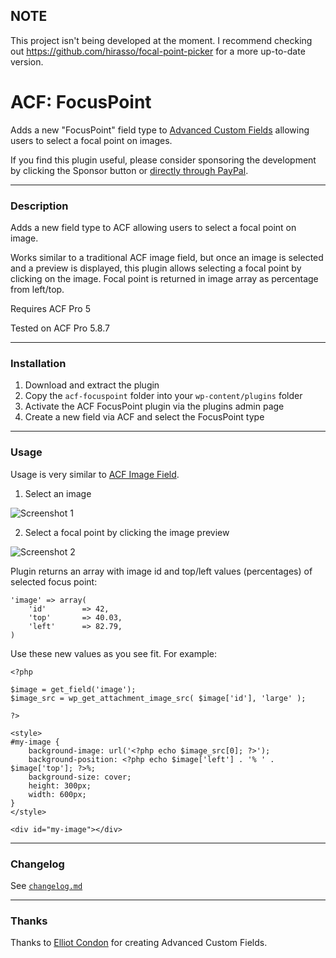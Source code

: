 ## NOTE

This project isn't being developed at the moment. I recommend checking out https://github.com/hirasso/focal-point-picker for a more up-to-date version.

# ACF: FocusPoint

Adds a new "FocusPoint" field type to [Advanced Custom Fields](https://www.advancedcustomfields.com/) allowing users to select a focal point on images.

If you find this plugin useful, please consider sponsoring the development by clicking the Sponsor button or [directly through PayPal](https://paypal.me/ooksanen).

-----------------------

### Description

Adds a new field type to ACF allowing users to select a focal point on image.

Works similar to a traditional ACF image field, but once an image is selected and a preview is displayed, this plugin allows selecting a focal point by clicking on the image. Focal point is returned in image array as percentage from left/top.

Requires ACF Pro 5

Tested on ACF Pro 5.8.7

-----------------------

### Installation

1. Download and extract the plugin
2. Copy the `acf-focuspoint` folder into your `wp-content/plugins` folder
3. Activate the ACF FocusPoint plugin via the plugins admin page
4. Create a new field via ACF and select the FocusPoint type

-----------------------

### Usage

Usage is very similar to [ACF Image Field](http://www.advancedcustomfields.com/resources/image/). 

1. Select an image

![Screenshot 1](screenshots/screenshot1.png)

2. Select a focal point by clicking the image preview

![Screenshot 2](screenshots/screenshot2.png)

Plugin returns an array with image id and top/left values (percentages) of selected focus point:

```
'image' => array(
	'id'		=> 42,
	'top'  		=> 40.03,
	'left' 		=> 82.79,
)
```
Use these new values as you see fit. For example:

```
<?php 

$image = get_field('image'); 
$image_src = wp_get_attachment_image_src( $image['id'], 'large' );

?>

<style>
#my-image {
	background-image: url('<?php echo $image_src[0]; ?>');
	background-position: <?php echo $image['left'] . '% ' . $image['top']; ?>%;
	background-size: cover;
	height: 300px;
	width: 600px;
}
</style>

<div id="my-image"></div>
```

-----------------------

### Changelog

See [`changelog.md`](https://github.com/ooksanen/acf-focuspoint/blob/master/changelog.md)

-----------------------

### Thanks

Thanks to [Elliot Condon](http://www.elliotcondon.com/) for creating Advanced Custom Fields.

